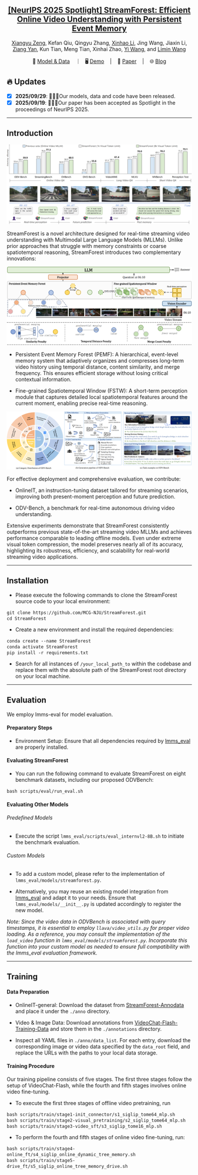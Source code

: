 <div align="center">

<h2><a href="">[NeurIPS 2025 Spotlight] StreamForest: Efficient Online Video Understanding with Persistent Event Memory</a></h2>

[Xiangyu Zeng](https://scholar.google.com/citations?user=jS13DXkAAAAJ&hl=zh-CN), Kefan Qiu, Qingyu Zhang, [Xinhao Li](https://scholar.google.com/citations?user=evR3uR0AAAAJ&hl=zh-CN), Jing Wang, Jiaxin Li, [Ziang Yan](https://scholar.google.com/citations?user=78lx13MAAAAJ&hl=zh-CN), Kun Tian, Meng Tian, Xinhai Zhao, [Yi Wang](https://scholar.google.com.hk/citations?hl=zh-CN&user=Xm2M8UwAAAAJ), and [Limin Wang](https://scholar.google.com/citations?user=HEuN8PcAAAAJ)

</div>

<p align="center">
        🤗 <a href="https://huggingface.co/collections/MCG-NJU/streamforest-and-odvbench-68da5d8a88f3cf453bca0e09">Model & Data</a> &nbsp&nbsp ｜ &nbsp&nbsp🖥️ <a href="">Demo</a> &nbsp&nbsp | &nbsp&nbsp 📑 <a href="https://arxiv.org/pdf/2509.24871">Paper</a> &nbsp&nbsp | &nbsp&nbsp 🌐 <a href="">Blog</a>
<br>

</p>


## :fire: Updates

- [x] **2025/09/29**: 🎉🎉🎉Our models, data and code have been released.
- [x] **2025/09/19**: 🎉🎉🎉Our paper has been accepted as Spotlight in the proceedings of NeurIPS 2025.

---
## Introduction

![introduction](demo/img/introduction.png)

StreamForest is a novel architecture designed for real-time streaming video understanding with Multimodal Large Language Models (MLLMs). Unlike prior approaches that struggle with memory constraints or coarse spatiotemporal reasoning, StreamForest introduces two complementary innovations:

![Architecture of StreamForest](demo/img/architecture.png)

- Persistent Event Memory Forest (PEMF): A hierarchical, event-level memory system that adaptively organizes and compresses long-term video history using temporal distance, content similarity, and merge frequency. This ensures efficient storage without losing critical contextual information.

- Fine-grained Spatiotemporal Window (FSTW): A short-term perception module that captures detailed local spatiotemporal features around the current moment, enabling precise real-time reasoning.

![ODVBench](demo/img/benchmark.png)

For effective deployment and comprehensive evaluation, we contribute:

- OnlineIT, an instruction-tuning dataset tailored for streaming scenarios, improving both present-moment perception and future prediction.

- ODV-Bench, a benchmark for real-time autonomous driving video understanding.

Extensive experiments demonstrate that StreamForest consistently outperforms previous state-of-the-art streaming video MLLMs and achieves performance comparable to leading offline models. Even under extreme visual token compression, the model preserves nearly all of its accuracy, highlighting its robustness, efficiency, and scalability for real-world streaming video applications.


---


## Installation

- Please execute the following commands to clone the StreamForest source code to your local environment:

```
git clone https://github.com/MCG-NJU/StreamForest.git
cd StreamForest
```



- Create a new environment and install the required dependencies:
```
conda create --name StreamForest
conda activate StreamForest
pip install -r requirements.txt
```


- Search for all instances of `/your_local_path_to` within the codebase and replace them with the absolute path of the StreamForest root directory on your local machine.


---

## Evaluation

We employ lmms-eval for model evaluation.

#### Preparatory Steps

- Environment Setup: Ensure that all dependencies required by [lmms_eval](https://github.com/EvolvingLMMs-Lab/lmms-eval) are properly installed.


#### Evaluating StreamForest

- You can run the following command to evaluate StreamForest on eight benchmark datasets, including our proposed ODVBench:

```
bash scripts/eval/run_eval.sh
```

#### Evaluating Other Models

###### Predefined Models

- Execute the script `lmms_eval/scripts/eval_internvl2-8B.sh` to initiate the benchmark evaluation.

###### Custom Models

- To add a custom model, please refer to the implementation of `lmms_eval/models/streamforest.py`.

- Alternatively, you may reuse an existing model integration from [lmms_eval](https://github.com/EvolvingLMMs-Lab/lmms-eval) and adapt it to your needs. Ensure that `lmms_eval/models/__init__.py` is updated accordingly to register the new model.

*Note: Since the video data in ODVBench is associated with query timestamps, it is essential to employ `llava/video_utils.py` for proper video loading. As a reference, you may consult the implementation of the `load_video` function in `lmms_eval/models/streamforest.py`. Incorporate this function into your custom model as needed to ensure full compatibility with the lmms_eval evaluation framework.*

---

## Training

#### Data Preparation

- OnlineIT-general: Download the dataset from [StreamForest-Annodata](https://huggingface.co/datasets/Lanxingxuan/StreamForest-Annodata) and place it under the `./anno` directory.

- Video & Image Data: Download annotations from [VideoChat-Flash-Training-Data](https://huggingface.co/datasets/OpenGVLab/VideoChat-Flash-Training-Data/tree/main/annotations) and store them in the `./annotations` directory.

- Inspect all YAML files in `./anno/data_list`. For each entry, download the corresponding image or video data specified by the `data_root` field, and replace the URLs with the paths to your local data storage.

#### Training Procedure

Our training pipeline consists of five stages. The first three stages follow the setup of VideoChat-Flash, while the fourth and fifth stages involves online video fine-tuning.

- To execute the first three stages of offline video pretraining, run
```
bash scripts/train/stage1-init_connector/s1_siglip_tome64_mlp.sh
bash scripts/train/stage2-visual_pretraining/s2_siglip_tome64_mlp.sh
bash scripts/train/stage3-video_sft/s3_siglip_tome16_mlp.sh
```


- To perform the fourth and fifth stages of online video fine-tuning, run:
```
bash scripts/train/stage4-online_ft/s4_siglip_online_dynamic_tree_memory.sh
bash scripts/train/stage5-drive_ft/s5_siglip_online_tree_memory_drive.sh
```
